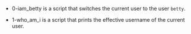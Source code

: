 - 0-iam_betty is a script that switches the current user to the user `betty`.

- 1-who_am_i is a script that prints the effective username of the current user.
